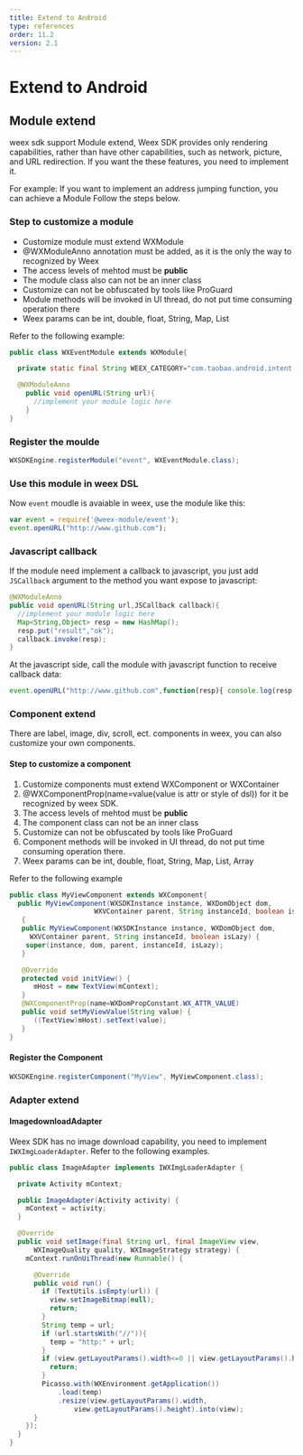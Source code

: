 ```yaml
---
title: Extend to Android
type: references
order: 11.2
version: 2.1
---
```


# Extend to Android

## Module extend

weex sdk support Module extend, Weex SDK provides only rendering capabilities, rather than have other capabilities, such as network, picture, and URL redirection. If you want the these features, you need to implement it.

For example: If you want to implement an address jumping function, you can achieve a Module Follow the steps below.

### Step to customize a module

- Customize module must extend WXModule
- @WXModuleAnno annotation must be added, as it is the only the way to recognized by Weex
- The access levels of mehtod must be **public**
- The module class also can not be an inner class
- Customize can not be obfuscated by tools like ProGuard
- Module methods will be invoked in UI thread, do not put time consuming operation there
- Weex params can be int, double, float, String, Map, List

Refer to the following example:

```java
public class WXEventModule extends WXModule{

  private static final String WEEX_CATEGORY="com.taobao.android.intent.category.WEEX";

  @WXModuleAnno
    public void openURL(String url){
      //implement your module logic here
    }
}
```

### Register the moulde

```java
WXSDKEngine.registerModule("event", WXEventModule.class);
```

### Use this module in weex DSL
Now `event` moudle is avaiable in weex, use the module like this:

```javascript
var event = require('@weex-module/event');
event.openURL("http://www.github.com");
```

### Javascript callback

If the module need implement a callback to javascript, you just add `JSCallback` argument to the method you want expose to javascript:

```java
@WXModuleAnno
public void openURL(String url,JSCallback callback){
  //implement your module logic here
  Map<String,Object> resp = new HashMap();
  resp.put("result","ok");
  callback.invoke(resp);
}
```

At the javascript side, call the module with javascript function to receive callback data:

```javascript
event.openURL("http://www.github.com",function(resp){ console.log(resp.result); });
```

### Component extend

There are label, image, div, scroll, ect. components in weex, you can also customize your own components.

#### Step to customize a component

1. Customize components must extend WXComponent or WXContainer
2. @WXComponentProp(name=value(value is attr or style of dsl)) for it be recognized by weex SDK.
3. The access levels of mehtod must be **public**
4. The component class can not be an inner class
5. Customize can not be obfuscated by tools like ProGuard
6. Component methods will be invoked in UI thread, do not put time consuming operation there.
7. Weex params can be int, double, float, String, Map, List, Array


Refer to the following example

```java
public class MyViewComponent extends WXComponent{
  public MyViewComponent(WXSDKInstance instance, WXDomObject dom,
                     WXVContainer parent, String instanceId, boolean isLazy)
   {
   public MyViewComponent(WXSDKInstance instance, WXDomObject dom,
     WXVContainer parent, String instanceId, boolean isLazy) {
    super(instance, dom, parent, instanceId, isLazy);
   }

   @Override
   protected void initView() {
      mHost = new TextView(mContext);
   }
   @WXComponentProp(name=WXDomPropConstant.WX_ATTR_VALUE)
   public void setMyViewValue(String value) {
      ((TextView)mHost).setText(value);
   }
}
```

#### Register the Component


```java
WXSDKEngine.registerComponent("MyView", MyViewComponent.class);
```

### Adapter extend

#### ImagedownloadAdapter

Weex SDK has no image download capability, you need to implement `IWXImgLoaderAdapter`. Refer to the following examples.

```java
public class ImageAdapter implements IWXImgLoaderAdapter {

  private Activity mContext;

  public ImageAdapter(Activity activity) {
    mContext = activity;
  }

  @Override
  public void setImage(final String url, final ImageView view,
      WXImageQuality quality, WXImageStrategy strategy) {
    mContext.runOnUiThread(new Runnable() {

      @Override
      public void run() {
        if (TextUtils.isEmpty(url)) {
          view.setImageBitmap(null);
          return;
        }
        String temp = url;
        if (url.startsWith("//")){
          temp = "http:" + url;
        }
        if (view.getLayoutParams().width<=0 || view.getLayoutParams().height<=0) {
          return;
        }
        Picasso.with(WXEnvironment.getApplication())
            .load(temp)
            .resize(view.getLayoutParams().width,
                view.getLayoutParams().height).into(view);
      }
    });
  }
}
```
